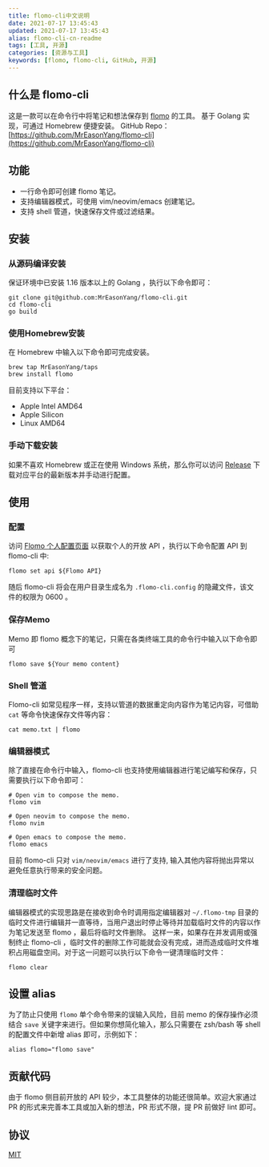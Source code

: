 ```yaml
---
title: flomo-cli中文说明
date: 2021-07-17 13:45:43
updated: 2021-07-17 13:45:43
alias: flomo-cli-cn-readme
tags: [工具, 开源]
categories: [资源与工具]
keywords: [flomo, flomo-cli, GitHub, 开源]
---
```

## 什么是 flomo-cli
这是一款可以在命令行中将笔记和想法保存到 [flomo](https://flomoapp.com/) 的工具。
基于 Golang 实现，可通过 Homebrew 便捷安装。
GitHub Repo：[https://github.com/MrEasonYang/flomo-cli](https://github.com/MrEasonYang/flomo-cli)

## 功能
- 一行命令即可创建 flomo 笔记。
- 支持编辑器模式，可使用 vim/neovim/emacs 创建笔记。
- 支持 shell 管道，快速保存文件或过滤结果。<!--more-->

## 安装
### 从源码编译安装
保证环境中已安装 1.16 版本以上的 Golang ，执行以下命令即可：
```shell
git clone git@github.com:MrEasonYang/flomo-cli.git
cd flomo-cli
go build
```
### 使用Homebrew安装
在 Homebrew 中输入以下命令即可完成安装。
```shell
brew tap MrEasonYang/taps
brew install flomo
```
目前支持以下平台：
- Apple Intel AMD64
- Apple Silicon
- Linux AMD64
### 手动下载安装
如果不喜欢 Homebrew 或正在使用 Windows 系统，那么你可以访问 [Release](https://github.com/MrEasonYang/flomo-cli/releases) 下载对应平台的最新版本并手动进行配置。

## 使用
### 配置
访问 [Flomo 个人配置页面](https://flomoapp.com/mine?source=incoming_webhook) 以获取个人的开放 API ，执行以下命令配置 API 到 flomo-cli 中:
```shell
flomo set api ${Flomo API}
```
随后 flomo-cli 将会在用户目录生成名为 `.flomo-cli.config` 的隐藏文件，该文件的权限为 0600 。
### 保存Memo
Memo 即 flomo 概念下的笔记，只需在各类终端工具的命令行中输入以下命令即可
```shell
flomo save ${Your memo content}
```
### Shell 管道
Flomo-cli 如常见程序一样，支持以管道的数据重定向内容作为笔记内容，可借助 `cat` 等命令快速保存文件等内容：
```shell
cat memo.txt | flomo
```
### 编辑器模式
除了直接在命令行中输入，flomo-cli 也支持使用编辑器进行笔记编写和保存，只需要执行以下命令即可：
```shell
# Open vim to compose the memo.
flomo vim 

# Open neovim to compose the memo.
flomo nvim 

# Open emacs to compose the memo.
flomo emacs
```
目前 flomo-cli 只对 `vim/neovim/emacs` 进行了支持, 输入其他内容将抛出异常以避免任意执行带来的安全问题。
### 清理临时文件
编辑器模式的实现思路是在接收到命令时调用指定编辑器对 `~/.flomo-tmp` 目录的临时文件进行编辑并一直等待，当用户退出时停止等待并加载临时文件的内容以作为笔记发送至 flomo ，最后将临时文件删除。
这样一来，如果存在并发调用或强制终止 flomo-cli ，临时文件的删除工作可能就会没有完成，进而造成临时文件堆积占用磁盘空间。对于这一问题可以执行以下命令一键清理临时文件：
```shell
flomo clear
```

## 设置 alias
为了防止只使用 `flomo` 单个命令带来的误输入风险，目前 memo 的保存操作必须结合 `save` 关键字来进行。但如果你想简化输入，那么只需要在 zsh/bash 等 shell 的配置文件中新增 alias 即可，示例如下：
```shell
alias flomo="flomo save" 
```

## 贡献代码
由于 flomo 侧目前开放的 API 较少，本工具整体的功能还很简单。欢迎大家通过 PR 的形式来完善本工具或加入新的想法，PR 形式不限，提 PR 前做好 lint 即可。

## 协议
[MIT](https://github.com/MrEasonYang/flomo-cli/blob/main/LICENSE)